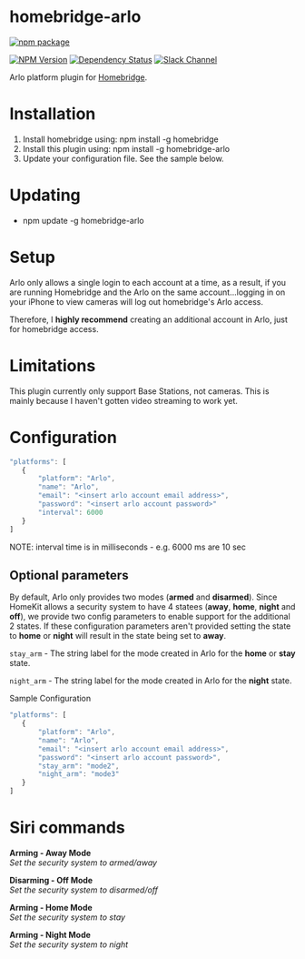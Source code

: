 # homebridge-arlo

[![npm package](https://nodei.co/npm/homebridge-arlo.png?downloads=true&downloadRank=true&stars=true)](https://nodei.co/npm/homebridge-arlo/)

[![NPM Version](https://img.shields.io/npm/v/homebridge-arlo.svg)](https://www.npmjs.com/package/homebridge-arlo)
[![Dependency Status](https://img.shields.io/versioneye/d/nodejs/arlo.svg)](https://www.versioneye.com/nodejs/homebridge-arlo/)
[![Slack Channel](https://img.shields.io/badge/slack-homebridge--arlo-e01563.svg)](https://homebridgeteam.slack.com/messages/C5C0Z6XPW)

Arlo platform plugin for [Homebridge](https://github.com/nfarina/homebridge).

# Installation

1. Install homebridge using: npm install -g homebridge
2. Install this plugin using: npm install -g homebridge-arlo
3. Update your configuration file. See the sample below.

# Updating

- npm update -g homebridge-arlo

# Setup
Arlo only allows a single login to each account at a time, as a result, if you are running Homebridge and the Arlo on the same account...logging in on your iPhone to view cameras will log out homebridge's Arlo access.

Therefore, I **highly recommend** creating an additional account in Arlo, just for homebridge access.

# Limitations
This plugin currently only support Base Stations, not cameras. This is mainly because I haven't gotten video streaming to work yet.

# Configuration

 ```javascript
"platforms": [
    {
        "platform": "Arlo",
        "name": "Arlo",
        "email": "<insert arlo account email address>",
        "password": "<insert arlo account password>"
        "interval": 6000 
    }
]

```
NOTE: interval time is in milliseconds - e.g. 6000 ms are 10 sec
## Optional parameters
By default, Arlo only provides two modes (**armed** and **disarmed**). Since HomeKit allows a security system to have 4 statees (**away**, **home**, **night** and **off**), we provide two config parameters to enable support for the additional 2 states. If these configuration parameters aren't provided setting the state to **home** or **night** will result in the state being set to **away**.

`stay_arm` - The string label for the mode created in Arlo for the **home** or **stay** state.

`night_arm` - The string label for the mode created in Arlo for the **night** state.

Sample Configuration

 ```javascript
"platforms": [
    {
        "platform": "Arlo",
        "name": "Arlo",
        "email": "<insert arlo account email address>",
        "password": "<insert arlo account password>",
        "stay_arm": "mode2",
        "night_arm": "mode3"
    }
]

```

# Siri commands
**Arming - Away Mode**<br/>
_Set the security system to armed/away_

**Disarming - Off Mode**<br/>
_Set the security system to disarmed/off_

**Arming - Home Mode**<br/>
_Set the security system to stay_

**Arming - Night Mode**<br/>
_Set the security system to night_


